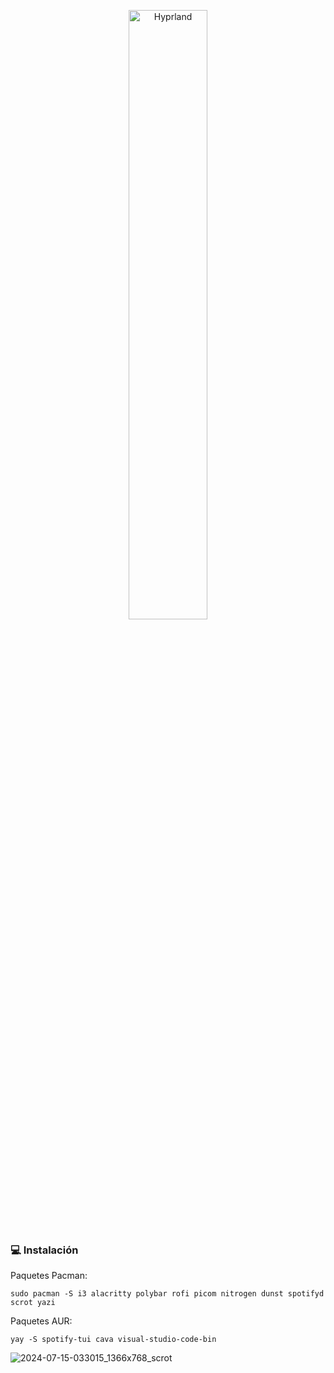 <p align="center">
  <img src="https://github.com/user-attachments/assets/aaa5928f-87e6-476c-99b8-ec2bc210c54a" alt="Hyprland" width="50%">
</p>


### 💻 Instalación
Paquetes Pacman:
```
sudo pacman -S i3 alacritty polybar rofi picom nitrogen dunst spotifyd scrot yazi
```
Paquetes AUR:
```
yay -S spotify-tui cava visual-studio-code-bin
```
![2024-07-15-033015_1366x768_scrot](https://github.com/user-attachments/assets/e3b2cd0d-85e4-46c7-bdec-46868a23a20f)
